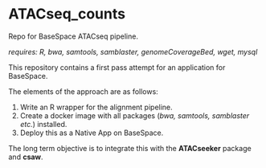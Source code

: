 # ATACseq_counts
Repo for BaseSpace ATACseq pipeline. 

*requires: R, bwa, samtools, samblaster, genomeCoverageBed, wget, mysql*

This repository contains a first pass attempt for an application for BaseSpace.

The elements of the approach are as follows: 

1. Write an R wrapper for the alignment pipeline. 
2. Create a docker image with all packages (*bwa, samtools, samblaster etc.*) installed. 
3. Deploy this as a Native App on BaseSpace. 

The long term objective is to integrate this with the **ATACseeker** package and **csaw**.
